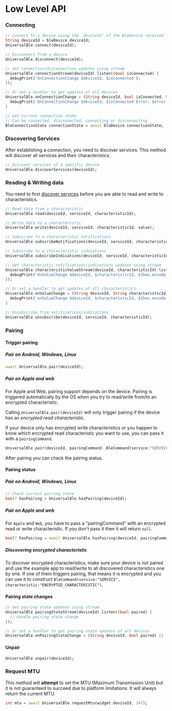 # Low Level API

### Connecting

```dart
// Connect to a device using the `deviceId` of the BleDevice received from `UniversalBle.onScanResult`
String deviceId = bleDevice.deviceId;
UniversalBle.connect(deviceId);

// Disconnect from a device
UniversalBle.disconnect(deviceId);

// Get connection/disconnection updates using stream
UniversalBle.connectionStream(deviceId).listen((bool isConnected) {
  debugPrint('OnConnectionChange $deviceId, $isConnected');
});

// Or set a handler to get updates of all devices
UniversalBle.onConnectionChange = (String deviceId, bool isConnected, String? error) {
  debugPrint('OnConnectionChange $deviceId, $isConnected Error: $error');
}

// Get current connection state
// Can be connected, disconnected, connecting or disconnecting
BleConnectionState connectionState = await bleDevice.connectionState;
```

### Discovering Services

After establishing a connection, you need to discover services. This method will discover all services and their characteristics.

```dart
// Discover services of a specific device
UniversalBle.discoverServices(deviceId);
```

### Reading & Writing data

You need to first [discover services](#discovering-services) before you are able to read and write to characteristics.

```dart
// Read data from a characteristic
UniversalBle.read(deviceId, serviceId, characteristicId);

// Write data to a characteristic
UniversalBle.write(deviceId, serviceId, characteristicId, value);

// Subscribe to a characteristic notifications
UniversalBle.subscribeNotifications(deviceId, serviceId, characteristicId);

// Subscribe to a characteristic indications
UniversalBle.subscribeIndications(deviceId, serviceId, characteristicId);

// Get characteristic notifications/indications updates using stream
UniversalBle.characteristicValueStream(deviceId, characteristicId).listen((Uint8List value) {
  debugPrint('OnValueChange $deviceId, $characteristicId, ${hex.encode(value)}');
});

// Or set a handler to get updates of all characteristics
UniversalBle.onValueChange = (String deviceId, String characteristicId, Uint8List value) {
  debugPrint('onValueChange $deviceId, $characteristicId, ${hex.encode(value)}');
}

// Unsubscribe from notifications/indications
UniversalBle.unsubscribe(deviceId, serviceId, characteristicId);
```

### Pairing

#### Trigger pairing

##### Pair on Android, Windows, Linux

```dart
await UniversalBle.pair(deviceId);
```

##### Pair on Apple and web

For Apple and Web, pairing support depends on the device. Pairing is triggered automatically by the OS when you try to read/write from/to an encrypted characteristic.

Calling `UniversalBle.pair(deviceId)` will only trigger pairing if the device has an _encrypted read characteristic_.

If your device only has encrypted write characteristics or you happen to know which encrypted read characteristic you want to use, you can pass it with a `pairingCommand`.

```dart
UniversalBle.pair(deviceId, pairingCommand: BleCommand(service:"SERVICE", characteristic:"ENCRYPTED_CHARACTERISTIC"));
```

After pairing you can check the pairing status.

#### Pairing status

##### Pair on Android, Windows, Linux

```dart
// Check current pairing state
bool? hasPairing = UniversalBle.hasPairing(deviceId);
```

##### Pair on Apple and web

For `Apple` and `Web`, you have to pass a "pairingCommand" with an encrypted read or write characteristic. If you don't pass it then it will return `null`.

```dart
bool? hasPairing = await UniversalBle.hasPairing(deviceId, pairingCommand: BleCommand(service:"SERVICE", characteristic:"ENCRYPTED_CHARACTERISTIC"));
```

##### Discovering encrypted characteristic

To discover encrypted characteristics, make sure your device is not paired and use the example app to read/write to all discovered characteristics one by one. If one of them triggers pairing, that means it is encrypted and you can use it to construct `BleCommand(service:"SERVICE", characteristic:"ENCRYPTED_CHARACTERISTIC")`.

#### Pairing state changes

```dart
// Get pairing state updates using stream
UniversalBle.pairingStateStream(deviceId).listen((bool paired) {
  // Handle pairing state change
});

// Or set a handler to get pairing state updates of all devices
UniversalBle.onPairingStateChange = (String deviceId, bool paired) {}
```

#### Unpair

```dart
UniversalBle.unpair(deviceId);
```

### Request MTU

This method will **attempt** to set the MTU (Maximum Transmission Unit) but it is not guaranteed to succeed due to platform limitations. It will always return the current MTU.

```dart
int mtu = await UniversalBle.requestMtu(widget.deviceId, 247);
```
